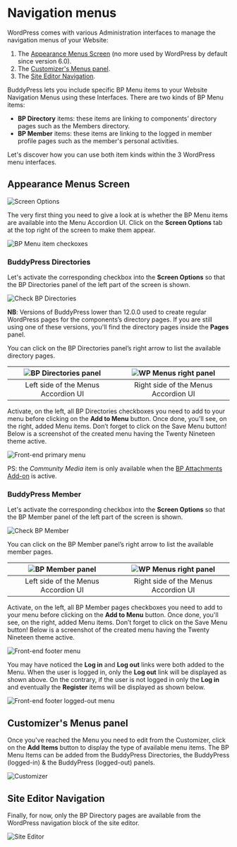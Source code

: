 # Navigation menus

WordPress comes with various Administration interfaces to manage the navigation menus of your Website:

1. The [Appearance Menus Screen](https://wordpress.org/documentation/article/appearance-menus-screen/) (no more used by WordPress by default since version 6.0).
2. The [Customizer's Menus panel](https://wordpress.org/documentation/article/customizer/#menus). 
3. The [Site Editor Navigation](https://wordpress.org/documentation/article/site-editor-navigation/).

BuddyPress lets you include specific BP Menu items to your Website Navigation Menus using these Interfaces. There are two kinds of BP Menu items:

- **BP Directory** items: these items are linking to components’ directory pages such as the Members directory.
- **BP Member** items: these items are linking to the logged in member profile pages such as the member's personal activities.

Let's discover how you can use both item kinds within the 3 WordPress menu interfaces.

## Appearance Menus Screen

![Screen Options](../../assets/bp-nav-menus-01.png)

The very first thing you need to give a look at is whether the BP Menu items are available into the Menu Accordion UI. Click on the **Screen Options** tab at the top right of the screen to make them appear.

![BP Menu item checkoxes](../../assets/bp-nav-menus-02.png)

### BuddyPress Directories

Let's activate the corresponding checkbox into the **Screen Options** so that the BP Directories panel of the left part of the screen is shown.

![Check BP Directories](../../assets/bp-nav-menus-03.png)

**NB**: Versions of BuddyPress lower than 12.0.0 used to create regular WordPress pages for the components’s directory pages. If you are still using one of these versions, you'll find the directory pages inside the **Pages** panel.

You can click on the BP Directories panel’s right arrow to list the available directory pages.

|![BP Directories panel](../../assets/bp-nav-menus-04.png)|![WP Menus right panel](../../assets/bp-nav-menus-05.png)|
|:-:|:-:|
|Left side of the Menus Accordion UI|Right side of the Menus Accordion UI|

Activate, on the left, all BP Directories checkboxes you need to add to your menu before clicking on the **Add to Menu** button. Once done, you'll see, on the right, added Menu items. Don’t forget to click on the Save Menu button! Below is a screenshot of the created menu having the Twenty Nineteen theme active.

![Front-end primary menu](../../assets/bp-nav-menus-06.png)

PS: the *Community Media* item is only available when the [BP Attachments Add-on](https://wordpress.org/plugins/bp-attachments/) is active.

### BuddyPress Member

Let's activate the corresponding checkbox into the **Screen Options** so that the BP Member panel of the left part of the screen is shown.

![Check BP Member](../../assets/bp-nav-menus-07.png)

You can click on the BP Member panel’s right arrow to list the available member pages.

|![BP Member panel](../../assets/bp-nav-menus-08.png)|![WP Menus right panel](../../assets/bp-nav-menus-09.png)|
|:-:|:-:|
|Left side of the Menus Accordion UI|Right side of the Menus Accordion UI|

Activate, on the left, all BP Member pages checkboxes you need to add to your menu before clicking on the **Add to Menu** button. Once done, you'll see, on the right, added Menu items. Don’t forget to click on the Save Menu button! Below is a screenshot of the created menu having the Twenty Nineteen theme active.

![Front-end footer menu](../../assets/bp-nav-menus-10.png)

You may have noticed the **Log in** and **Log out** links were both added to the Menu. When the user is logged in, only the **Log out** link will be displayed as shown above. On the contrary, if the user is not logged in only the **Log in** and eventually the **Register** items will be displayed as shown below.

![Front-end footer logged-out menu](../../assets/bp-nav-menus-11.png)

## Customizer's Menus panel

Once you've reached the Menu you need to edit from the Customizer, click on the **Add Items** button to display the type of available menu items. The BP Menu Items can be added from the BuddyPress Directories, the BuddyPress (logged-in) & the BuddyPress (logged-out) panels.

![Customizer](../../assets/bp-nav-menus-12.png)

## Site Editor Navigation

Finally, for now, only the BP Directory pages are available from the WordPress navigation block of the site editor.

![Site Editor](../../assets/bp-nav-menus-14.png)
